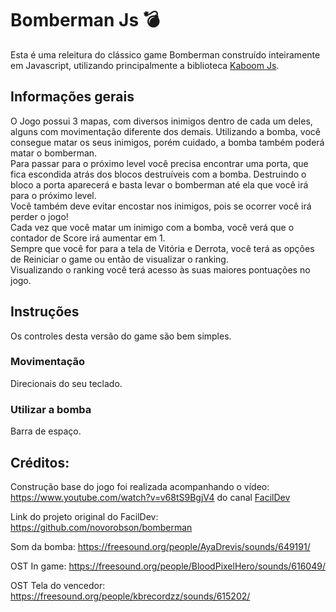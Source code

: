 # Bomberman Js 💣
Esta é uma releitura do clássico game Bomberman construído inteiramente em Javascript, utilizando principalmente a biblioteca <a href="https://kaboomjs.com/">Kaboom Js</a>.

## Informações gerais
O Jogo possui 3 mapas, com diversos inimigos dentro de cada um deles, alguns com movimentação diferente dos demais. Utilizando a bomba, você consegue matar os seus inimigos, porém cuidado, a bomba também poderá matar o bomberman.<br/>
Para passar para o próximo level você precisa encontrar uma porta, que fica escondida atrás dos blocos destruíveis com a bomba. Destruindo o bloco a porta aparecerá e basta levar o bomberman até ela que você irá para o próximo level.<br/>
Você também deve evitar encostar nos inimigos, pois se ocorrer você irá perder o jogo!<br/>
Cada vez que você matar um inimigo com a bomba, você verá que o contador de Score irá aumentar em 1.<br/>
Sempre que você for para a tela de Vitória e Derrota, você terá as opções de Reiniciar o game ou então de visualizar o ranking.<br/>
Visualizando o ranking você terá acesso às suas maiores pontuações no jogo.<br/>

## Instruções
Os controles desta versão do game são bem simples.

### Movimentação
Direcionais do seu teclado.

### Utilizar a bomba
Barra de espaço.

## Créditos:
Construção base do jogo foi realizada acompanhando o vídeo: https://www.youtube.com/watch?v=v68tS9BgjV4 do canal <a href="https://www.youtube.com/@facildev">FacilDev</a>

Link do projeto original do FacilDev: https://github.com/novorobson/bomberman

Som da bomba: https://freesound.org/people/AyaDrevis/sounds/649191/

OST In game: https://freesound.org/people/BloodPixelHero/sounds/616049/

OST Tela do vencedor: https://freesound.org/people/kbrecordzz/sounds/615202/
